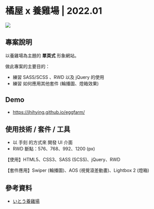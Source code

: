 # 橘屋 x 養雞場 | 2022.01
![](https://i.imgur.com/5tva0po.jpg)

## 專案說明
以養雞場為主題的 **單頁式** 形象網站。

做此專案的主要目的：

- 練習 SASS/SCSS 、RWD 以及 jQuery 的使用
- 練習 如何應用其他套件 (輪播圖、燈箱效果)




## Demo
- https://jhihying.github.io/eggfarm/


## 使用技術 / 套件 / 工具
- 以 手刻 的方式來 開發 UI 介面
- RWD 斷點：576、768、992、1200 (px)

【使用】HTML5、CSS3、SASS (SCSS)、jQuery、RWD

【套件應用】Swiper (輪播圖)、AOS (視覺滾差動畫)、Lightbox 2 (燈箱)


## 參考資料
- [いとう養雞場](http://ito-eggfarm.com/)
